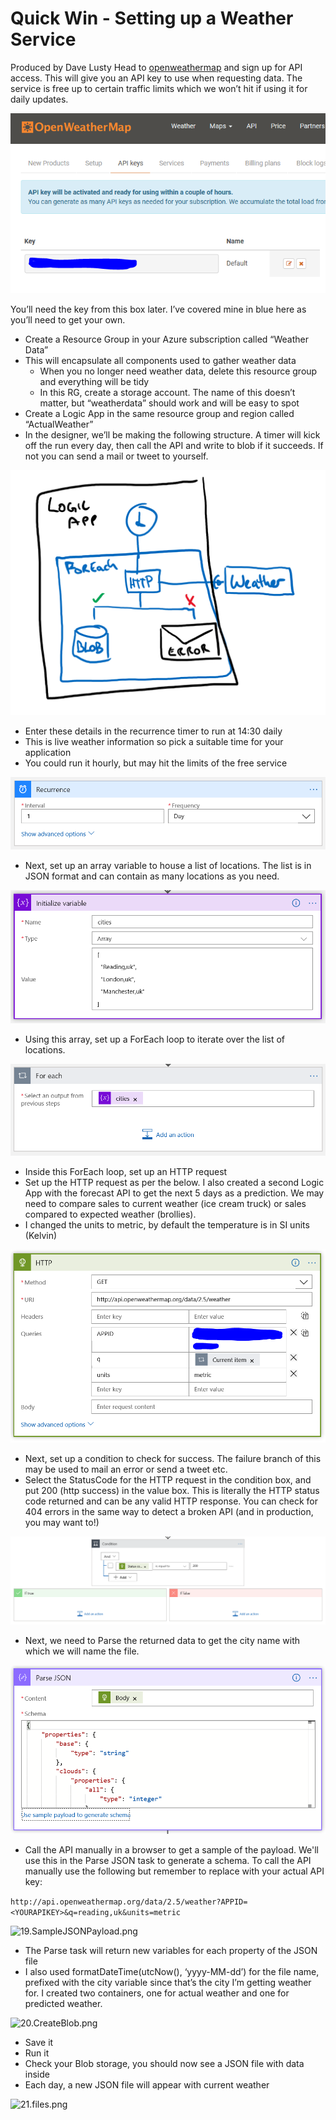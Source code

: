 # Quick Win - Setting up a Weather Service
Produced by Dave Lusty
Head to [openweathermap](https://openweathermap.org) and sign up for API access. This will give you an API key to use when requesting data. The service is free up to certain traffic limits which we won’t hit if using it for daily updates.

![1.OpenWeatherMap](images/1.OpenWeatherMap.png)

You’ll need the key from this box later. I’ve covered mine in blue here as you’ll need to get your own.
* Create a Resource Group in your Azure subscription called “Weather Data”
* This will encapsulate all components used to gather weather data
  * When you no longer need weather data, delete this resource group and everything will be tidy
  - In this RG, create a storage account. The name of this doesn’t matter, but “weatherdata<yourlastname>” should work and will be easy to spot
*	Create a Logic App in the same resource group and region called “ActualWeather”
*	In the designer, we’ll be making the following structure. A timer will kick off the run every day, then call the API and write to blob if it succeeds. If not you can send a mail or tweet to yourself.

 ![12.Overview](images/12.Overview.png)
 
*	Enter these details in the recurrence timer to run at 14:30 daily
*	This is live weather information so pick a suitable time for your application
*	You could run it hourly, but may hit the limits of the free service

 ![13.Recurrence.png](images/13.Recurrence.png)
 
 * Next, set up an array variable to house a list of locations. The list is in JSON format and can contain as many locations as you need.
 
 ![14.InitialiseVariable.png](images/14.InitialiseVariable.png)
 
 * Using this array, set up a ForEach loop to iterate over the list of locations.
 
 ![15.ForeachLoop.png](images/15.ForeachLoop.png)
 
 * Inside this ForEach loop, set up an HTTP request 
*	Set up the HTTP request as per the below. I also created a second Logic App with the forecast API to get the next 5 days as a prediction. We may need to compare sales to current weather (ice cream truck) or sales compared to expected weather (brollies).
*	I changed the units to metric, by default the temperature is in SI units (Kelvin)

 ![16.HTTPRequest.png](images/16.HTTPRequest.png)
 
* Next, set up a condition to check for success. The failure branch of this may be used to mail an error or send a tweet etc.
*	Select the StatusCode for the HTTP request in the condition box, and put 200 (http success) in the value box. This is literally the HTTP status code returned and can be any valid HTTP response. You can check for 404 errors in the same way to detect a broken API (and in production, you may want to!)

 ![17.Condition.png](images/17.Condition.png)
 
* Next, we need to Parse the returned data to get the city name with which we will name the file.

![18.ParseJSON.png](images/18.ParseJSON.png)

* Call the API manually in a browser to get a sample of the payload. We'll use this in the Parse JSON task to generate a schema. To call the API manually use the following but remember to replace <YOURAPIKEY> with your actual API key:

``` http://api.openweathermap.org/data/2.5/weather?APPID=<YOURAPIKEY>&q=reading,uk&units=metric ```

![19.SampleJSONPayload.png](images/19.SampleJSONPayload.png)

* The Parse task will return new variables for each property of the JSON file
*	I also used formatDateTime(utcNow(), ‘yyyy-MM-dd’) for the file name, prefixed with the city variable since that’s the city I’m getting weather for. I created two containers, one for actual weather and one for predicted weather.

 ![20.CreateBlob.png](images/20.CreateBlob.png)
 
*	Save it
*	Run it
*	Check your Blob storage, you should now see a JSON file with data inside
*	Each day, a new JSON file will appear with current weather

![21.files.png](images/21.files.png)
